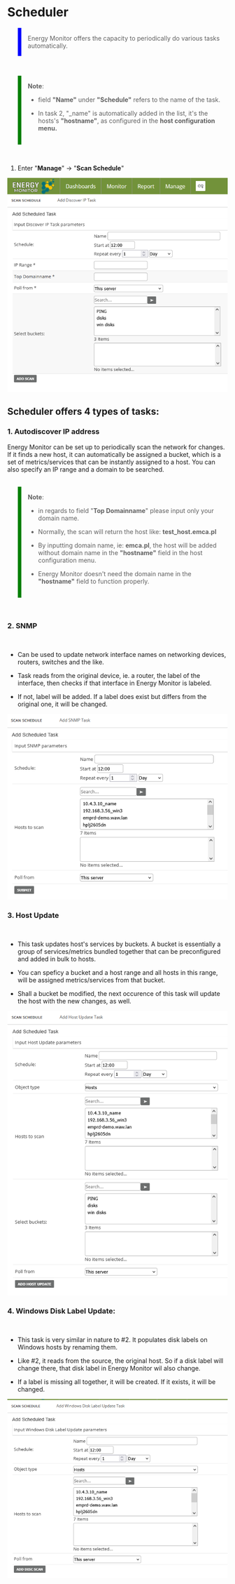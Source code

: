# Scheduler

<blockquote style="border-left: 8px solid blue; padding: 15px;">
Energy Monitor offers the capacity to periodically do various tasks automatically.
</blockquote> 
<br>

<blockquote style="border-left: 8px solid green; padding: 15px;"> <b>Note</b>: 

- field <strong>"Name"</strong> under <strong>"Schedule"</strong> refers to the name of the task. 

- In task 2, "_name" is automatically added in the list, it's the hosts's <strong>"hostname"</strong>, as configured in the <strong>host configuration menu.</strong>
</blockquote> 

<br>

1. Enter "**Manage**" -> "**Scan Schedule**"


![scheduler](/media/05_00_11_01_Scheduler.png)

## Scheduler offers 4 types of tasks:

### 1. Autodiscover IP address

Energy Monitor can be set up to periodically scan the network for changes. If it finds a new host, it can automatically be assigned a bucket, which is a set of metrics/services that can be instantly assigned to a host. You can also specify an IP range and a domain to be searched. 
<br></br>
<blockquote style="border-left: 8px solid green; padding: 15px;"> <b>Note</b>: 

- in regards to field "<strong>Top Domainname</strong>" please input only your domain name. 

- Normally, the scan will return the host like: <strong>test_host.emca.pl</strong>

- By inputting domain name, ie: <strong>emca.pl</strong>, the host will be added without domain name in the <strong>"hostname"</strong> field in the host configuration menu. 

- Energy Monitor doesn't need the domain name in the <strong>"hostname"</strong> field to function properly.

</blockquote> 

<br>

### 2. SNMP 
<br>

- Can be used to update network interface names on networking devices, routers, switches and the like. 

- Task reads from the original device, ie. a router, the label of the interface, then checks if that interface in Energy Monitor is labeled. 

- If not, label will be added. If a label does exist but differs from the original one, it will be changed.  

![scheduler](/media/05_00_11_02_Scheduler.png)

### 3. Host Update 
<br>

- This task updates host's services by buckets. A bucket is essentially a group of services/metrics bundled together that can be preconfigured and added in bulk to hosts.

- You can speficy a bucket and a host range and all hosts in this range, will be assigned metrics/services from that bucket. 

- Shall a bucket be modified, the next occurence of this task will update the host with the new changes, as well. 


![scheduler](/media/05_00_11_03_Scheduler.png)

### 4. Windows Disk Label Update:
<br>

- This task is very similar in nature to #2. It populates disk labels on Windows hosts by renaming them.

- Like #2, it reads from the source, the original host. So if a disk label will change there, that disk label in Energy Monitor wil also change.
    
- If a label is missing all together, it will be created. If it exists, it will be changed. 

![scheduler](/media/05_00_11_04_Scheduler.png)